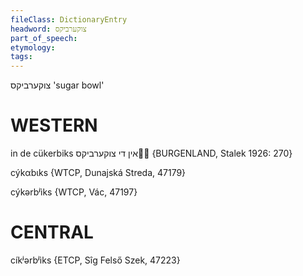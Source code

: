 ```yaml
---
fileClass: DictionaryEntry
headword: צוקערביקס
part_of_speech: 
etymology: 
tags: 
---
```

צוקערביקס
'sugar bowl'

WESTERN
========

in de cükerbiks אין די צוקערביקס {BURGENLAND, Stalek 1926: 270}

cýkαbɩks {WTCP, Dunajská Streda, 47179}

cýkərbʲìks {WTCP, Vác, 47197}

CENTRAL
========

cíkʲərbʲìks {ETCP, Sîg Felső Szek, 47223}